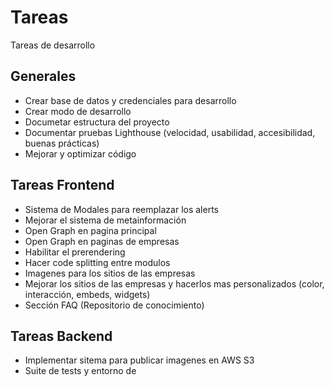 # Tareas

Tareas de desarrollo

## Generales

- Crear base de datos y credenciales para desarrollo
- Crear modo de desarrollo
- Documetar estructura del proyecto
- Documentar pruebas Lighthouse (velocidad, usabilidad, accesibilidad, buenas prácticas)
- Mejorar y optimizar código

## Tareas Frontend

- Sistema de Modales para reemplazar los alerts
- Mejorar el sistema de metainformación
- Open Graph en pagina principal
- Open Graph en paginas de empresas
- Habilitar el prerendering
- Hacer code splitting entre modulos
- Imagenes para los sitios de las empresas
- Mejorar los sitios de las empresas y hacerlos mas personalizados (color, interacción, embeds, widgets)
- Sección FAQ (Repositorio de conocimiento)

## Tareas Backend

- Implementar sitema para publicar imagenes en AWS S3
- Suite de tests y entorno de
